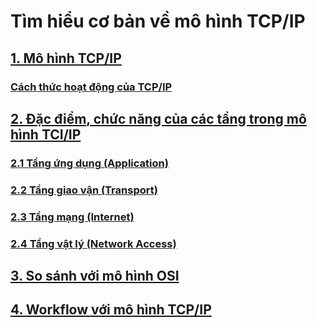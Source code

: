 # Tìm hiểu cơ bản về mô hình TCP/IP

## [1. Mô hình TCP/IP](https://github.com/huybmt2602/Thuc-tap-2023/tree/main/HuyNV/TCP.IP#1-m%C3%B4-h%C3%ACnh-tcpip)

### [Cách thức hoạt động của TCP/IP](https://github.com/huybmt2602/Thuc-tap-2023/tree/main/HuyNV/TCP.IP#c%C3%A1ch-th%E1%BB%A9c-ho%E1%BA%A1t-%C4%91%E1%BB%99ng-c%E1%BB%A7a-tcpip)

## [2. Đặc điểm, chức năng của các tầng trong mô hình TCI/IP](https://github.com/huybmt2602/Thuc-tap-2023/tree/main/HuyNV/TCP.IP#2-%C4%91%E1%BA%B7c-%C4%91i%E1%BB%83m-ch%E1%BB%A9c-n%C4%83ng-c%E1%BB%A7a-c%C3%A1c-t%E1%BA%A7ng-trong-m%C3%B4-h%C3%ACnh-tciip)

### [2.1 Tầng ứng dụng (Application)](https://github.com/huybmt2602/Thuc-tap-2023/tree/main/HuyNV/TCP.IP#21-t%E1%BA%A7ng-%E1%BB%A9ng-d%E1%BB%A5ng-application)
### [2.2 Tầng giao vận (Transport)](https://github.com/huybmt2602/Thuc-tap-2023/tree/main/HuyNV/TCP.IP#22-t%E1%BA%A7ng-giao-v%E1%BA%ADn-transport)
### [2.3 Tầng mạng (Internet)](https://github.com/huybmt2602/Thuc-tap-2023/tree/main/HuyNV/TCP.IP#23-t%E1%BA%A7ng-m%E1%BA%A1ng-internet)
### [2.4 Tầng vật lý (Network Access)](https://github.com/huybmt2602/Thuc-tap-2023/tree/main/HuyNV/TCP.IP#24-t%E1%BA%A7ng-v%E1%BA%ADt-l%C3%BD-network-access)

## [3. So sánh với mô hình OSI](https://github.com/huybmt2602/Thuc-tap-2023/tree/main/HuyNV/TCP.IP#3-so-s%C3%A1nh-v%E1%BB%9Bi-m%C3%B4-h%C3%ACnh-osi)
   
## [4. Workflow với mô hình TCP/IP](https://github.com/huybmt2602/Thuc-tap-2023/tree/main/HuyNV/TCP.IP#3-so-s%C3%A1nh-v%E1%BB%9Bi-m%C3%B4-h%C3%ACnh-osi)